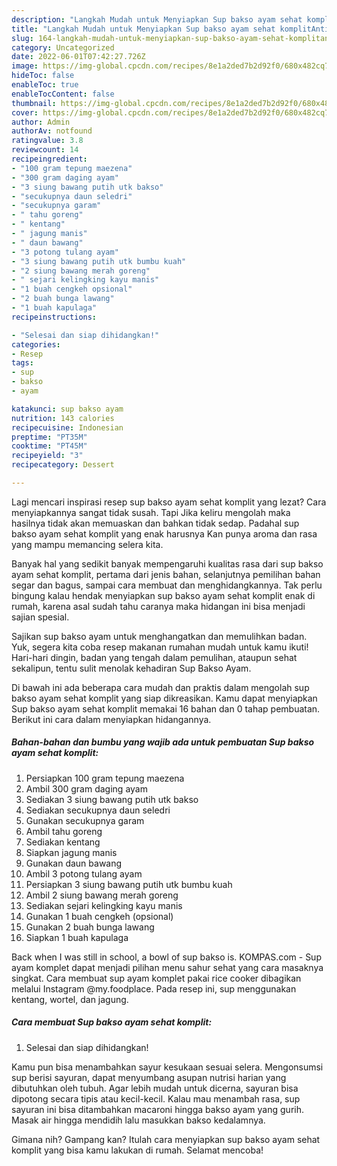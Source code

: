 ```yaml
---
description: "Langkah Mudah untuk Menyiapkan Sup bakso ayam sehat komplitAnti Ribet"
title: "Langkah Mudah untuk Menyiapkan Sup bakso ayam sehat komplitAnti Ribet"
slug: 164-langkah-mudah-untuk-menyiapkan-sup-bakso-ayam-sehat-komplitanti-ribet
category: Uncategorized
date: 2022-06-01T07:42:27.726Z
image: https://img-global.cpcdn.com/recipes/8e1a2ded7b2d92f0/680x482cq70/sup-bakso-ayam-sehat-komplit-foto-resep-utama.jpg
hideToc: false
enableToc: true
enableTocContent: false
thumbnail: https://img-global.cpcdn.com/recipes/8e1a2ded7b2d92f0/680x482cq70/sup-bakso-ayam-sehat-komplit-foto-resep-utama.jpg
cover: https://img-global.cpcdn.com/recipes/8e1a2ded7b2d92f0/680x482cq70/sup-bakso-ayam-sehat-komplit-foto-resep-utama.jpg
author: Admin
authorAv: notfound
ratingvalue: 3.8
reviewcount: 14
recipeingredient:
- "100 gram tepung maezena"
- "300 gram daging ayam"
- "3 siung bawang putih utk bakso"
- "secukupnya daun seledri"
- "secukupnya garam"
- " tahu goreng"
- " kentang"
- " jagung manis"
- " daun bawang"
- "3 potong tulang ayam"
- "3 siung bawang putih utk bumbu kuah"
- "2 siung bawang merah goreng"
- " sejari kelingking kayu manis"
- "1 buah cengkeh opsional"
- "2 buah bunga lawang"
- "1 buah kapulaga"
recipeinstructions:

- "Selesai dan siap dihidangkan!"
categories:
- Resep
tags:
- sup
- bakso
- ayam

katakunci: sup bakso ayam 
nutrition: 143 calories
recipecuisine: Indonesian
preptime: "PT35M"
cooktime: "PT45M"
recipeyield: "3"
recipecategory: Dessert

---
```



Lagi mencari inspirasi resep sup bakso ayam sehat komplit yang lezat? Cara menyiapkannya sangat tidak susah. Tapi Jika keliru mengolah maka hasilnya tidak akan memuaskan dan bahkan tidak sedap. Padahal sup bakso ayam sehat komplit yang enak harusnya Kan punya aroma dan rasa yang mampu memancing selera kita.


Banyak hal yang sedikit banyak mempengaruhi kualitas rasa dari sup bakso ayam sehat komplit, pertama dari jenis bahan, selanjutnya pemilihan bahan segar dan bagus, sampai cara membuat dan menghidangkannya. Tak perlu bingung kalau hendak menyiapkan sup bakso ayam sehat komplit enak di rumah, karena asal sudah tahu caranya maka hidangan ini bisa menjadi sajian spesial.

Sajikan sup bakso ayam untuk menghangatkan dan memulihkan badan. Yuk, segera kita coba resep makanan rumahan mudah untuk kamu ikuti! Hari-hari dingin, badan yang tengah dalam pemulihan, ataupun sehat sekalipun, tentu sulit menolak kehadiran Sup Bakso Ayam.


Di bawah ini ada beberapa cara mudah dan praktis dalam mengolah sup bakso ayam sehat komplit yang siap dikreasikan. Kamu dapat menyiapkan Sup bakso ayam sehat komplit memakai 16 bahan dan 0 tahap pembuatan. Berikut ini cara dalam menyiapkan hidangannya.

<!--inarticleads1-->

##### Bahan-bahan dan bumbu yang wajib ada untuk pembuatan Sup bakso ayam sehat komplit:

1. Persiapkan 100 gram tepung maezena
1. Ambil 300 gram daging ayam
1. Sediakan 3 siung bawang putih utk bakso
1. Sediakan secukupnya daun seledri
1. Gunakan secukupnya garam
1. Ambil  tahu goreng
1. Sediakan  kentang
1. Siapkan  jagung manis
1. Gunakan  daun bawang
1. Ambil 3 potong tulang ayam
1. Persiapkan 3 siung bawang putih utk bumbu kuah
1. Ambil 2 siung bawang merah goreng
1. Sediakan  sejari kelingking kayu manis
1. Gunakan 1 buah cengkeh (opsional)
1. Gunakan 2 buah bunga lawang
1. Siapkan 1 buah kapulaga


Back when I was still in school, a bowl of sup bakso is. KOMPAS.com - Sup ayam komplet dapat menjadi pilihan menu sahur sehat yang cara masaknya singkat. Cara membuat sup ayam komplet pakai rice cooker dibagikan melalui Instagram @my.foodplace. Pada resep ini, sup menggunakan kentang, wortel, dan jagung. 

<!--inarticleads2-->

##### Cara membuat Sup bakso ayam sehat komplit:


1. Selesai dan siap dihidangkan!

Kamu pun bisa menambahkan sayur kesukaan sesuai selera. Mengonsumsi sup berisi sayuran, dapat menyumbang asupan nutrisi harian yang dibutuhkan oleh tubuh. Agar lebih mudah untuk dicerna, sayuran bisa dipotong secara tipis atau kecil-kecil. Kalau mau menambah rasa, sup sayuran ini bisa ditambahkan macaroni hingga bakso ayam yang gurih. Masak air hingga mendidih lalu masukkan bakso kedalamnya. 

Gimana nih? Gampang kan? Itulah cara menyiapkan sup bakso ayam sehat komplit yang bisa kamu lakukan di rumah. Selamat mencoba!
